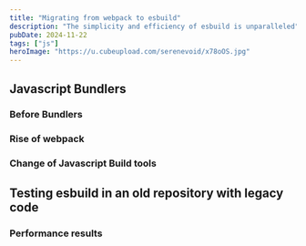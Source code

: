 ```yaml
---
title: "Migrating from webpack to esbuild"
description: "The simplicity and efficiency of esbuild is unparalleled"
pubDate: 2024-11-22
tags: ["js"]
heroImage: "https://u.cubeupload.com/serenevoid/x78oOS.jpg"
---
```

## Javascript Bundlers

### Before Bundlers

### Rise of webpack

### Change of Javascript Build tools

## Testing esbuild in an old repository with legacy code

### Performance results
